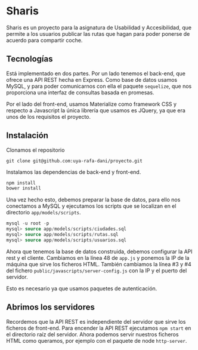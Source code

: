# Sharis
Sharis es un proyecto para la asignatura de Usabilidad y Accesibilidad, que permite a los usuarios publicar las rutas que hagan para poder ponerse de acuerdo para compartir coche.

## Tecnologías
Está implementado en dos partes. Por un lado tenemos el back-end, que ofrece una API REST hecha en Express. Como base de datos usamos MySQL, y para poder comunicarnos con ella el paquete `sequelize`, que nos proporciona una interfaz de consultas basada en promesas.

Por el lado del front-end, usamos Materialize como framework CSS y respecto a Javascript la única librería que usamos es JQuery, ya que era unos de los requisitos el proyecto.

## Instalación

Clonamos el repositorio

`git clone git@github.com:uya-rafa-dani/proyecto.git`

Instalamos las dependencias de back-end y front-end.

```bash
npm install
bower install
```

Una vez hecho esto, debemos preparar la base de datos, para ello nos conectamos a MySQL y ejecutamos los scripts que se localizan en el directorio `app/models/scripts`.

```sql
mysql -u root -p
mysql> source app/models/scripts/ciudades.sql
mysql> source app/models/scripts/rutas.sql
mysql> source app/models/scripts/usuarios.sql
```

Ahora que tenemos la base de datos construida, debemos configurar la API rest y el cliente. Cambiamos en la línea 48 de `app.js` y ponemos la IP de la máquina que sirve los ficheros HTML. También cambiamos la línea #3 y #4 del fichero `public/javascripts/server-config.js` con la IP y el puerto del servidor.

Esto es necesario ya que usamos paquetes de autenticación.

## Abrimos los servidores

Recordemos que la API REST es independiente del servidor que sirve los ficheros de front-end. Para encender la API REST ejecutamos `npm start` en el directorio raíz del servidor. Ahora podemos servir nuestros ficheros HTML como queramos, por ejemplo con el paquete de node `http-server`.
